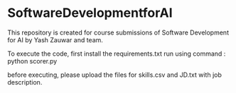 # SoftwareDevelopmentforAI
This repository is created for course submissions of Software Development for AI by Yash Zauwar and team.


To execute the code, first install the requirements.txt
run using command : python scorer.py

before executing, please upload the files for skills.csv and JD.txt with job description.
